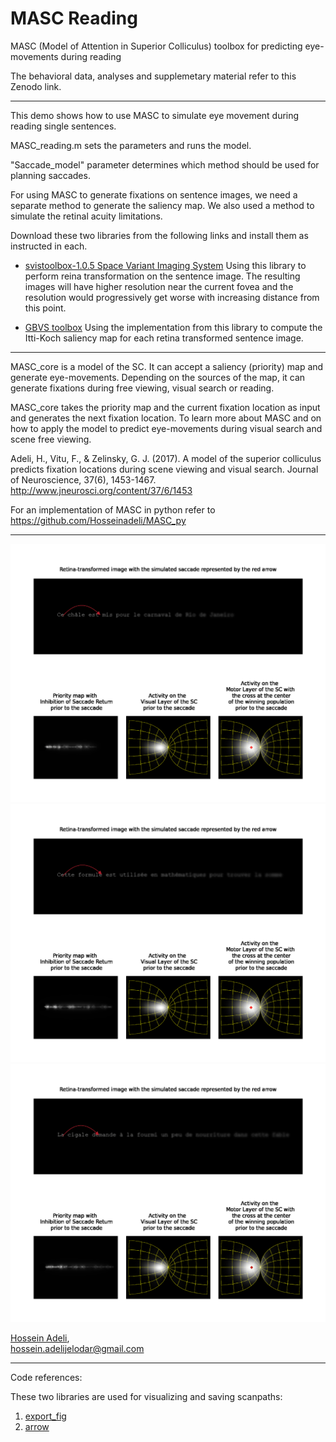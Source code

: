 # MASC Reading 
MASC (Model of Attention in Superior Colliculus) toolbox for predicting eye-movements during reading  

<!-- Please cite this article if you find this repository useful:

Adeli, H., Ahn, S., & Zelinsky, G. (2021). Recurrent Attention Models with Object-centric Capsule Representation for Multi-object Recognition. arXiv preprint arXiv:2110.04954. [[arxiv](https://arxiv.org/abs/2110.04954)][[pdf](https://arxiv.org/pdf/2110.04954.pdf)] <br/>

@article{adeli2021recurrent,<br/>
&nbsp;&nbsp;title={Recurrent Attention Models with Object-centric Capsule Representation for Multi-object Recognition},<br/>
&nbsp;&nbsp;author={Adeli, Hossein and Ahn, Seoyoung and Zelinsky, Gregory},<br/>
&nbsp;&nbsp;journal={arXiv preprint arXiv:2110.04954},<br/>
&nbsp;&nbsp;year={2021}<br/>
}
 -->

The behavioral data, analyses and supplemetary material refer to this Zenodo link. 

-------------------------------------------------------------------------------------------------------

This demo shows how to use MASC to simulate eye movement during reading single sentences.

MASC_reading.m sets the parameters and runs the model.

"Saccade_model" parameter determines which method should be used for planning saccades.

For using MASC to generate fixations on sentence images, we need a separate method to generate the saliency map. We also used a method to simulate the retinal acuity limitations.

Download these two libraries from the following links and install them as instructed in each.

- [svistoolbox-1.0.5  Space Variant Imaging System](http://svi.cps.utexas.edu/software.shtml)
Using this library to perform reina transformation on the sentence image. The resulting images will have higher resolution near the current fovea and the resolution would progressively get worse with increasing distance from this point.

- [GBVS toolbox](http://www.vision.caltech.edu/~harel/share/gbvs.zip)
Using the implementation from this library to compute the Itti-Koch saliency map for each retina transformed sentence image.

 

-------------------------------------------------------------------------------------------------------


MASC_core is a model of the SC. It can accept a saliency (priority) map and generate eye-movements. Depending on the sources of the map, it can generate fixations during free viewing, visual search or reading.

MASC_core takes the priority map and the current fixation location as input and generates the next fixation location. To learn more about MASC and on how to apply the model to predict eye-movements during visual search and scene free viewing.

Adeli, H., Vitu, F., & Zelinsky, G. J. (2017). A model of the superior colliculus predicts fixation locations during scene viewing and visual search. Journal of Neuroscience, 37(6), 1453-1467. http://www.jneurosci.org/content/37/6/1453

For an implementation of MASC in python refer to https://github.com/Hosseinadeli/MASC_py

-------------------------------------------------------------------------------------------------------
<img src="https://github.com/Hosseinadeli/MASC_reading/blob/main/figures/vid_L1B1_10.bmp/L1B1_10.bmp_timesteps8.gif">

<!-- #<img src="https://raw.githubusercontent.com/hosseinadeli/MASC_reading/main/figures/vid_L1B1_10.bmp/L1B1_10.bmp_timesteps8.gif"> -->

<!-- <img src="https://raw.githubusercontent.com/hosseinadeli/MASC_reading/main/figures/vid_L1B1_10.bmp/image02.png"> -->

<img src="https://github.com/Hosseinadeli/MASC_reading/blob/main/figures/vid_L1B1_14.bmp/L1B1_14.bmp_timesteps8.gif">

<img src="https://github.com/Hosseinadeli/MASC_reading/blob/main/figures/vid_L1B1_15.bmp/L1B1_15.bmp_timesteps8.gif">

[Hossein Adeli](https://hosseinadeli.github.io/), <br/>
hossein.adelijelodar@gmail.com 

-------------------------------------------------------------------------------------------------------
Code references:

These two libraries are used for visualizing and saving scanpaths:

1) [export_fig](https://www.mathworks.com/matlabcentral/fileexchange/23629-export-fig) <br/>
2) [arrow](https://www.mathworks.com/matlabcentral/fileexchange/278-arrow)
